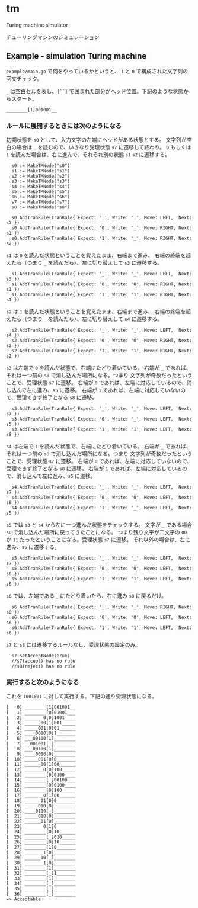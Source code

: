 # tm

Turing machine simulator

チューリングマシンのシミュレーション


## Example - simulation Turing machine

`example/main.go` で何をやっているかというと、
`1` と `0` で構成された文字列の回文チェック。

`_` は空白セルを表し、`[``]` で囲まれた部分がヘッド位置。下記のような状態からスタート。

```
________[1]001001__
```



### ルールに展開するときには次のようになる

初期状態を `s0` として、入力文字の左端にヘッドがある状態とする。
文字列が空白の場合は `_` を読むので、いきなり受理状態 `s7` に遷移して終わり。
`0` もしくは `1` を読んだ場合は、右に進んで、それぞれ別の状態 `s1` `s2` に遷移する。

```
  s0 := MakeTMNode("s0")
  s1 := MakeTMNode("s1")
  s2 := MakeTMNode("s2")
  s3 := MakeTMNode("s3")
  s4 := MakeTMNode("s4")
  s5 := MakeTMNode("s5")
  s6 := MakeTMNode("s6")
  s7 := MakeTMNode("s7")
  s8 := MakeTMNode("s8")

  s0.AddTranRule(TranRule{ Expect: '_', Write: '_', Move: LEFT,  Next: s7 })
  s0.AddTranRule(TranRule{ Expect: '0', Write: '_', Move: RIGHT, Next: s1 })
  s0.AddTranRule(TranRule{ Expect: '1', Write: '_', Move: RIGHT, Next: s2 })
```

`s1` は `0` を読んだ状態ということを覚えたまま、右端まで進み、
右端の終端を超えたら（つまり `_` を読んだら）、左に切り替えして `s3` に遷移する。

```
  s1.AddTranRule(TranRule{ Expect: '_', Write: '_', Move: LEFT,  Next: s3 })
  s1.AddTranRule(TranRule{ Expect: '0', Write: '0', Move: RIGHT, Next: s1 })
  s1.AddTranRule(TranRule{ Expect: '1', Write: '1', Move: RIGHT, Next: s1 })
```

`s2` は `1` を読んだ状態ということを覚えたまま、右端まで進み、
右端の終端を超えたら（つまり `_` を読んだら）、左に切り替えして `s4` に遷移する。

```
  s2.AddTranRule(TranRule{ Expect: '_', Write: '_', Move: LEFT,  Next: s4 })
  s2.AddTranRule(TranRule{ Expect: '0', Write: '0', Move: RIGHT, Next: s2 })
  s2.AddTranRule(TranRule{ Expect: '1', Write: '1', Move: RIGHT, Next: s2 })
```

`s3` は左端で `0` を読んだ状態で、右端にたどり着いている。
右端が `_` であれば、それは一つ前の `s0` で消し込んだ場所になる。つまり
文字列が奇数だったということで、受理状態 `s7` に遷移。
右端が `0` であれば、左端に対応しているので、消し込んで左に進み、`s5` に遷移。
右端が `1` であれば、左端に対応していないので、受理できず終了となる `s8` に遷移。

```
  s3.AddTranRule(TranRule{ Expect: '_', Write: '_', Move: LEFT,  Next: s7 })
  s3.AddTranRule(TranRule{ Expect: '0', Write: '_', Move: LEFT,  Next: s5 })
  s3.AddTranRule(TranRule{ Expect: '1', Write: '1', Move: LEFT,  Next: s8 })
```

`s4` は左端で `1` を読んだ状態で、右端にたどり着いている。
右端が `_` であれば、それは一つ前の `s0` で消し込んだ場所になる。つまり
文字列が奇数だったということで、受理状態 `s7` に遷移。
右端が `0` であれば、左端に対応していないので、受理できず終了となる `s8` に遷移。
右端が `1` であれば、左端に対応しているので、消し込んで左に進み、`s5` に遷移。

```
  s4.AddTranRule(TranRule{ Expect: '_', Write: '_', Move: LEFT,  Next: s7 })
  s4.AddTranRule(TranRule{ Expect: '0', Write: '0', Move: LEFT,  Next: s8 })
  s4.AddTranRule(TranRule{ Expect: '1', Write: '_', Move: LEFT,  Next: s5 })
```

`s5` では `s3` と `s4` から左に一つ進んだ状態をチェックする。
文字が `_` である場合 `s0` で消し込んだ場所に戻ってきたことになる。
つまり残り文字が二文字の `00` か `11` だったということになる。受理状態 `s7` に遷移。
それ以外の場合は、左に進み、`s6` に遷移する。

```
  s5.AddTranRule(TranRule{ Expect: '_', Write: '_', Move: LEFT,  Next: s7 })
  s5.AddTranRule(TranRule{ Expect: '0', Write: '0', Move: LEFT,  Next: s6 })
  s5.AddTranRule(TranRule{ Expect: '1', Write: '1', Move: LEFT,  Next: s6 })
```

`s6` では、左端である `_` にたどり着いたら、右に進み `s0` に戻るだけ。

```
  s6.AddTranRule(TranRule{ Expect: '_', Write: '_', Move: RIGHT, Next: s0 })
  s6.AddTranRule(TranRule{ Expect: '0', Write: '0', Move: LEFT,  Next: s6 })
  s6.AddTranRule(TranRule{ Expect: '1', Write: '1', Move: LEFT,  Next: s6 })
```

`s7` と `s8` には遷移するルールなし、受理状態の設定のみ。

```
  s7.SetAcceptNode(true)
  //s7(accept) has no rule
  //s8(reject) has no rule
```


### 実行すると次のようになる

これを `1001001` に対して実行する。下記の通り受理状態になる。

```
[   0] ________[1]001001__
[   1] ________[0]01001___
[   2] _______0[0]1001____
[   3] ______00[1]001_____
[   4] _____001[0]01______
[   5] ____0010[0]1_______
[   6] ___00100[1]________
[   7] __001001[_]________
[   8] ___00100[1]________
[   9] ____0010[0]________
[  10] _____001[0]0_______
[  11] ______00[1]00______
[  12] _______0[0]100_____
[  13] ________[0]0100____
[  14] ________[_]00100___
[  15] ________[0]0100____
[  16] ________[0]100_____
[  17] _______0[1]00______
[  18] ______01[0]0_______
[  19] _____010[0]________
[  20] ____0100[_]________
[  21] _____010[0]________
[  22] ______01[0]________
[  23] _______0[1]0_______
[  24] ________[0]10______
[  25] ________[_]010_____
[  26] ________[0]10______
[  27] ________[1]0_______
[  28] _______1[0]________
[  29] ______10[_]________
[  30] _______1[0]________
[  31] ________[1]________
[  32] ________[_]1_______
[  33] ________[1]________
[  34] ________[_]________
[  35] ________[_]________
[  36] ________[_]________
=> Acceptable
```


